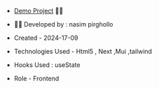 - [Demo Project](https://admin-panel-ten-lime.vercel.app/) 👩‍💻



- 👩‍🎓 Developed by : nasim pirghollo

- Created - 2024-17-09

- Technologies Used - Html5 , Next ,Mui ,tailwind 

- Hooks Used : useState 

- Role - Frontend
